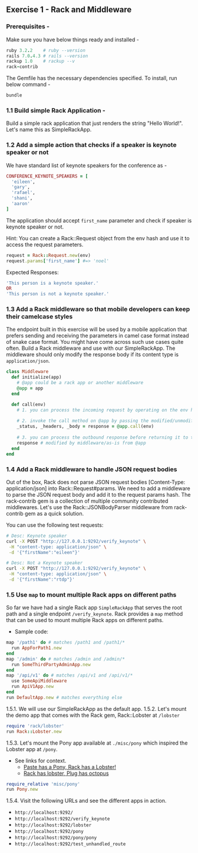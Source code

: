 ## Exercise 1 - Rack and Middleware

### Prerequisites -

Make sure you have below things ready and installed -
```ruby
ruby 3.2.2    # ruby --version
rails 7.0.4.3 # rails --version
rackup 1.0    # rackup --v
rack-contrib
```

The Gemfile has the necessary dependencies specified. To install, run below command -
```ruby
bundle
```


### 1.1 Build simple Rack Application -

Build a simple rack application that just renders the string "Hello World!". Let's name this as SimpleRackApp.


### 1.2 Add a simple action that checks if a speaker is keynote speaker or not

We have standard list of keynote speakers for the conference as -
```ruby
CONFERENCE_KEYNOTE_SPEAKERS = [
  'eileen',
  'gary',
  'rafael',
  'shani',
  'aaron'
]
```
The application should accept `first_name` parameter and check if speaker is keynote speaker or not.

Hint: You can create a Rack::Request object from the env hash and use it to access the request parameters.
```ruby
request = Rack::Request.new(env)
request.params['first_name'] #=> 'noel'
```

Expected Responses:
```ruby
'This person is a keynote speaker.'
OR
'This person is not a keynote speaker.'
```

### 1.3 Add a Rack middleware so that mobile developers can keep their camelcase styles

The endpoint built in this exercise will be used by a mobile application that prefers sending and receiving the parameters in camel case format instead of snake case format. You might have come across such use cases quite often. Build a Rack middleware and use with our SimpleRackApp.
The middleware should only modify the response body if its content type is `application/json`.
```ruby
class Middleware
  def initialize(app)
    # @app could be a rack app or another middleware
    @app = app
  end

  def call(env)
    # 1. you can process the incoming request by operating on the env hash before passing it to @app
    
    # 2. invoke the call method on @app by passing the modified/unmodified env and obtain the response
    _status, _headers, _body = response = @app.call(env)
    
    # 3. you can process the outbound response before returning it to the previous layer
    response # modified by middleware/as-is from @app
  end
end
```

### 1.4 Add a Rack middleware to handle JSON request bodies
Out of the box, Rack does not parse JSON request bodies [Content-Type: application/json] into Rack::Request#params. We need to add a middleware to parse the JSON request body and add it to the request params hash.
The rack-contrib gem is a collection of multiple community contributed middlewares.
Let's use the Rack::JSONBodyParser middleware from rack-contrib gem as a quick solution.

You can use the following test requests:
```bash
# Desc: Keynote speaker
curl -X POST "http://127.0.0.1:9292/verify_keynote" \
 -H "content-type: application/json" \
 -d '{"firstName":"eileen"}'

# Desc: Not a Keynote speaker
curl -X POST "http://127.0.0.1:9292/verify_keynote" \
 -H "content-type: application/json" \
 -d '{"firstName":"rtdp"}'
```

### 1.5 Use `map` to mount multiple Rack apps on different paths
So far we have had a single Rack app `SimpleRackApp` that serves the root path and a single endpoint `/verify_keynote`.
Rack provides a `map` method that can be used to mount multiple Rack apps on different paths. 
- Sample code:

```ruby
map '/path1' do # matches /path1 and /path1/*
  run AppForPath1.new
end
map '/admin' do # matches /admin and /admin/*
  run SomeThirdPartyAdminApp.new
end
map '/api/v1' do # matches /api/v1 and /api/v1/*
  use SomeApiMiddleware
  run ApiV1App.new
end
run DefaultApp.new # matches everything else
```
1.5.1. We will use our SimpleRackApp as the default app.
1.5.2. Let's mount the demo app that comes with the Rack gem, Rack::Lobster at `/lobster`
```ruby
require 'rack/lobster'
run Rack::Lobster.new
```
1.5.3. Let's mount the Pony app available at `./misc/pony` which inspired the Lobster app at `/pony`. 
* See links for context.
    - [Paste has a Pony, Rack has a Lobster!](https://github.com/rack/rack/blob/983b6e3b29a2048a86518c008fc46f4c86105683/lib/rack/lobster.rb#L6)
    - [Rack has lobster, Plug has octopus](https://github.com/jeffkreeftmeijer/plug_octopus#plugoctopus)

```ruby
require_relative 'misc/pony'
run Pony.new
```

1.5.4. Visit the following URLs and see the different apps in action.
- `http://localhost:9292/`
- `http://localhost:9292/verify_keynote`
- `http://localhost:9292/lobster`
- `http://localhost:9292/pony`
- `http://localhost:9292/pony/pony`
- `http://localhost:9292/test_unhandled_route`
